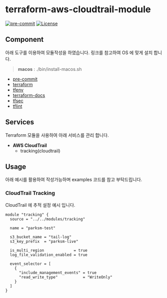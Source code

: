 # terraform-aws-cloudtrail-module

[![pre-commit](https://img.shields.io/badge/pre--commit-enabled-brightgreen?logo=pre-commit&logoColor=white&style=flat-square)](https://github.com/pre-commit/pre-commit)
[![License](https://img.shields.io/badge/License-Apache_2.0-blue.svg)](https://opensource.org/licenses/Apache-2.0)

## Component

아래 도구를 이용하여 모듈작성을 하였습니다. 링크를 참고하여 OS 에 맞게 설치 합니다.

> **macos** : ./bin/install-macos.sh

- [pre-commit](https://pre-commit.com)
- [terraform](https://terraform.io)
- [tfenv](https://github.com/tfutils/tfenv)
- [terraform-docs](https://github.com/segmentio/terraform-docs)
- [tfsec](https://github.com/tfsec/tfsec)
- [tflint](https://github.com/terraform-linters/tflint)

## Services

Terraform 모듈을 사용하여 아래 서비스를 관리 합니다.

- **AWS CloudTrail**
  - tracking(cloudtrail)

## Usage

아래 예시를 활용하여 작성가능하며 examples 코드를 참고 부탁드립니다.

### CloudTrail Tracking

CloudTrail 에 추적 설정 예시 입니다.

```hcl
module "tracking" {
  source = "../../modules/tracking"

  name = "parksm-test"

  s3_bucket_name = "tail-log"
  s3_key_prefix  = "parksm-live"

  is_multi_region             = true
  log_file_validation_enabled = true

  event_selector = [
    {
      "include_management_events" = true
      "read_write_type"           = "WriteOnly"
    }
  ]
}

```
